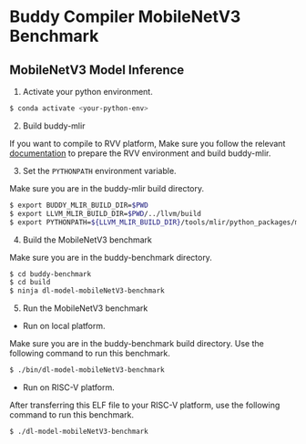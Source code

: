 # Buddy Compiler MobileNetV3 Benchmark

## MobileNetV3 Model Inference

1. Activate your python environment.
```bash
$ conda activate <your-python-env>
```

2. Build buddy-mlir

If you want to compile to RVV platform, Make sure you follow the relevant [documentation](../../README.md) to prepare the RVV environment and build buddy-mlir.

3. Set the `PYTHONPATH` environment variable.

Make sure you are in the buddy-mlir build directory.

```bash
$ export BUDDY_MLIR_BUILD_DIR=$PWD
$ export LLVM_MLIR_BUILD_DIR=$PWD/../llvm/build
$ export PYTHONPATH=${LLVM_MLIR_BUILD_DIR}/tools/mlir/python_packages/mlir_core:${BUDDY_MLIR_BUILD_DIR}/python_packages:${PYTHONPATH}
```

4. Build the MobileNetV3 benchmark

Make sure you are in the buddy-benchmark directory.

```bash
$ cd buddy-benchmark
$ cd build
$ ninja dl-model-mobileNetV3-benchmark
```

5. Run the MobileNetV3 benchmark

- Run on local platform.

Make sure you are in the buddy-benchmark build directory. Use the following command to run this benchmark.

```bash
$ ./bin/dl-model-mobileNetV3-benchmark
```

- Run on RISC-V platform. 

After transferring this ELF file to your RISC-V platform, use the following command to run this benchmark.
```bash
$ ./dl-model-mobileNetV3-benchmark
```